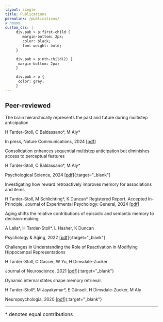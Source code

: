 ```yaml
---
layout: single
title: Publications
permalink: /publications/
# hmmmm
custom_css: |
     div.pub > p:first-child {
        margin-bottom: 2px;
        color: black;
        font-weight: bold;
     }

     div.pub > p:nth-child(2) {
      margin-bottom: 2px;
     }

     div.pub > p {
      color: grey;
     }
---
```

<!-- ## Preprints -->
## Peer-reviewed
<div class="pub" markdown="1">
The brain hierarchically represents the past and future during multistep anticipation

H Tarder-Stoll, C Baldassano\*, M Aly\*

In press, Nature Communications, 2024 [[pdf]](/docs/assets/pdfs/publications/brain-hierarchically.pdf)
</div>

<div class="pub" markdown="1">
Consolidation enhances sequential multistep anticipation but diminishes access to perceptual features

H Tarder-Stoll, C Baldassano\*, M Aly\*

Psychological Science, 2024 [[pdf]](/docs/assets/pdfs/publications/consolidation-enhances-sequential.pdf){:target="_blank"}
</div>
<div class="pub" markdown="1">
Investigating how reward retroactively improves memory for associations and items

H Tarder-Stoll, M Schlichting\*, K Duncan\*
Registered Report, Accepted In-Principle, Journal of Experimental Psychology: General, 2024 [[pdf]](/docs/assets/pdfs/publications/investigating-how-reward.pdf)
</div>
<div class="pub" markdown="1">
Aging shifts the relative contributions of episodic and semantic memory to decision-making.

A Lalla\*, H Tarder-Stoll\*, L Hasher, K Duncan

Psychology &amp; Aging, 2022 [[pdf]](/docs/assets/pdfs/publications/aging-shifts-the-relative.pdf){:target="_blank"}
</div>
<div class="pub" markdown="1">
Challenges in Understanding the Role of Reactivation in Modifying Hippocampal Representations

H Tarder-Stoll, C Gasser, W Yu, H Dimsdale-Zucker

Journal of Neuroscience, 2021 [[pdf]](/docs/assets/pdfs/publications/challenges-in-understanding.pdf){:target="_blank"}
</div>
<div class="pub" markdown="1">
Dynamic internal states shape memory retrieval.

H Tarder-Stoll\*, M Jayakymar\*, E Günseli, H Dimsdale-Zucker, M Aly

Neuropsychologia, 2020 [[pdf]](/docs/assets/pdfs/publications/dynamic-internal-states.pdf){:target="_blank"}
</div>

***

<p style="font-size: 16px;">* denotes equal contributions</p>

<style>
    {{ page.custom_css }}
</style>
